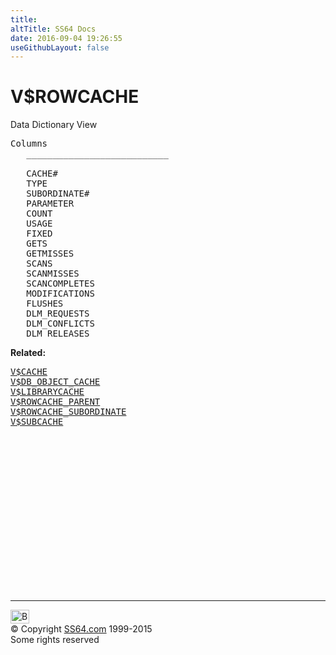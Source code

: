 ```yaml
---
title:
altTitle: SS64 Docs
date: 2016-09-04 19:26:55
useGithubLayout: false
---
```

<!-- #BeginLibraryItem "/Library/head_orav.lbi" --><!-- #EndLibraryItem --><h1>V$ROWCACHE </h1>  
 <p> Data Dictionary View </p> 
 
<pre>Columns
   ___________________________
 
   CACHE#
   TYPE
   SUBORDINATE#
   PARAMETER
   COUNT
   USAGE
   FIXED
   GETS
   GETMISSES
   SCANS
   SCANMISSES
   SCANCOMPLETES
   MODIFICATIONS
   FLUSHES
   DLM_REQUESTS
   DLM_CONFLICTS
   DLM_RELEASES</pre>
<p><b>Related:</b></p><pre><a href="V$CACHE.html">V$CACHE</a>
<a href="V$DB_OBJECT_CACHE.html">V$DB_OBJECT_CACHE</a> 
<a href="V$LIBRARYCACHE.html">V$LIBRARYCACHE</a> 
<a href="V$ROWCACHE_PARENT.html">V$ROWCACHE_PARENT</a> 
<a href="V$ROWCACHE_SUBORDINATE.html">V$ROWCACHE_SUBORDINATE</a> 
<a href="V$SUBCACHE.html">V$SUBCACHE</a> </pre><!-- #BeginLibraryItem "/Library/foot_orad.lbi" --><p><script async="" src="//pagead2.googlesyndication.com/pagead/js/adsbygoogle.js"></script>
<!-- oracle-footer -->
<ins class="adsbygoogle" style="display:inline-block;width:300px;height:250px" data-ad-client="ca-pub-6140977852749469" data-ad-slot="4275490898"></ins>
<script>
(adsbygoogle = window.adsbygoogle || []).push({});
</script></p>
<hr>
<div id="bl" class="footer"><a href="#"><img src="../images/top.png" width="30" height="22" alt="Back to the Top"></a></div>
<div id="br" class="footer, tagline">© Copyright <a href="http://ss64.com/">SS64.com</a> 1999-2015<br>
Some rights reserved</div>
<!-- #EndLibraryItem -->

